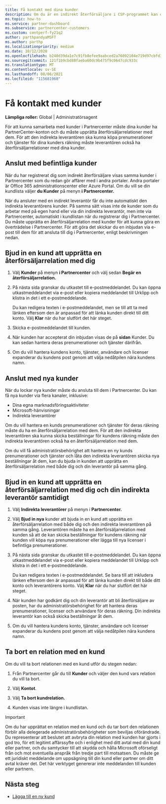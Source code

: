 ```yaml
---
title: Få kontakt med dina kunder
description: Om du är en indirekt återförsäljare i CSP-programmet kan den här artikeln hjälpa dig att ansluta till dina nya och befintliga kunder.
ms.topic: how-to
ms.service: partner-dashboard
ms.subservice: partnercenter-customers
ms.custom: contperf-fy21q2
author: parthpandyaMSFT
ms.author: parthp
ms.localizationpriority: medium
ms.date: 10/12/2020
ms.openlocfilehash: b240d39da1e7c91fb8efee9aabced2a76092104e719d97cbfd33a53f1ca567ee
ms.sourcegitcommit: 121f1b9cbd88faeba60dc9b475f9c0647cdc933c
ms.translationtype: MT
ms.contentlocale: sv-SE
ms.lasthandoff: 08/06/2021
ms.locfileid: "115681968"
---
```

# <a name="connect-with-customers"></a>Få kontakt med kunder


**Lämpliga roller:** Global | Administratörsagent


För att kunna samarbeta med kunder i Partnercenter måste dina kunder ha PartnerCenter-konton och du måste upprätta återförsäljarrelationer med dem. För att den indirekta leverantören ska kunna köpa prenumerationer och tjänster för dina kunders räkning måste leverantören också ha återförsäljarrelationer med dina kunder.

## <a name="connect-with-existing-customers"></a>Anslut med befintliga kunder

När du har registrerat dig som indirekt återförsäljare visas samma kunder i Partnercenter som du redan gör affärer med i andra portaler. Andra portaler är Office 365 administrationscenter eller Azure Portal. Om du vill se din kundlista väljer **du Kunder** på menyn **i Partnercenter.**

När du ansluter med en indirekt leverantör får du inte automatiskt den indirekta leverantörens kunder. På samma sätt visas inte de kunder som du arbetar med på egen hand eller via din indirekta leverantör, men inte via Partnercenter, automatiskt i kundlistan när du registrerar dig i Partnercenter. Du måste upprätta en återförsäljarrelation med kunder för att kunna göra en överträdelse i Partnercenter.  För att göra det skickar du en inbjudan via e-post till dem för att ansluta till dig i Partnercenter, enligt beskrivningen nedan.

## <a name="invite-a-customer-to-establish-a-reseller-relationship-with-you"></a>Bjud in en kund att upprätta en återförsäljarrelation med dig

1. Välj **Kunder** på menyn **i Partnercenter** och välj sedan **Begär en återförsäljarrelation.**

2. På nästa sida granskar du utkastet till e-postmeddelandet. Du kan öppna utkastmeddelandet via e-post eller kopiera meddelandet till Urklipp och klistra in det i ett e-postmeddelande.

   Du kan redigera texten i e-postmeddelandet, men se till att ta med länken eftersom den är anpassad för att länka kunden direkt till ditt konto. Välj **Klar** när du har slutfört det här steget.

3. Skicka e-postmeddelandet till kunden.

4. När kunden har accepterat din inbjudan visas de på **sidan** Kunder. Du kan sedan hantera deras prenumerationer och tjänster därifrån.

5. Om du vill hantera kundens konto, tjänster, användare och licenser expanderar du kundens post genom att välja nedåtpilen nära kundens namn.

## <a name="connect-with-new-customers"></a>Anslut med nya kunder

När du lockar nya kunder måste du ansluta till dem i Partnercenter. Du kan få nya kunder via flera kanaler, inklusive:

- Dina egna marknadsföringsaktiviteter
- Microsoft-hänvisningar
- Indirekta leverantörer

Om du vill hantera en kunds prenumerationer och tjänster för deras räkning måste du ha en återförsäljarrelation med dem. För att den indirekta leverantören ska kunna skicka beställningar för kundens räkning måste den indirekta leverantören också ha en återförsäljarrelation med dem.

Om du vill få administratörsbehörighet att  hantera en ny kunds prenumerationer och tjänster och låta den indirekta leverantören skicka nya beställningar åt dem, kan du bjuda in kunden att upprätta en återförsäljarrelation med både dig och din leverantör på samma gång.

## <a name="invite-a-customer-to-establish-a-reseller-relationship-with-you-and-your-indirect-provider-at-the-same-time"></a>Bjud in en kund att upprätta en återförsäljarrelation med dig och din indirekta leverantör samtidigt

1. Välj **Indirekta leverantörer** på menyn i **Partnercenter.**

2. Välj **Bjud in nya** kunder att bjuda in en kund att upprätta en återförsäljarrelation med både dig och den indirekta leverantören på samma gång. Leverantören måste ha en återförsäljarrelation med kunden så att de kan skicka beställningar för kundens räkning när kunden vill köpa nya prenumerationer eller lägga till nya licenser i befintliga prenumerationer.

3. På nästa sida granskar du utkastet till e-postmeddelandet. Du kan öppna utkastmeddelandet via e-post eller kopiera meddelandet till Urklipp och klistra in det i ett e-postmeddelande.

   Du kan redigera texten i e-postmeddelandet. Se bara till att inkludera länken eftersom den är anpassad för att länka kunden direkt till både ditt konto och leverantörens konto. Välj **Klar** när du har slutfört det här steget.

4. När kunden har godkänt dig och din leverantör att bli återförsäljare av posten, har du administratörsbehörighet för att hantera deras prenumerationer, licenser och användare för deras räkning. Din indirekta leverantör kan också skicka beställningar åt dem.

5. Om du vill hantera kundens konto, tjänster, användare och licenser expanderar du kundens post genom att välja nedåtpilen nära kundens namn.

## <a name="remove-a-relationship-with-a-customer"></a>Ta bort en relation med en kund

Om du vill ta bort relationen med en kund utför du stegen nedan:

1.  Från Partnercenter går du till **Kunder** och väljer den kund vars relation du vill ta bort.

2.  Välj **Kontot**.

3.  Välj **Ta bort kundrelation.**

4.  Kunden visas inte längre i kundlistan.

>[!IMPORTANT]
>Om du har upprättat en relation med en kund och du tar bort den relationen förblir alla delegerade administratörsbehörigheter som beviljas oförändrade.
>Du representerar att beslutet att avbryta din relation med kunden har gjorts i god tro, för ett legitimt affärssyfte och i enlighet med ditt avtal med din kund eller partner, och du samtycker till att skydda och hålla Microsoft oförseligt från och mot eventuella anspråk från tredje part till motsatsen.
>Du måste ge ett juridiskt meddelande om uppsägning till din kund eller partner om ditt avtal kräver det. Det här verktyget genererar inte meddelanden till kunden eller partnern.

## <a name="next-steps"></a>Nästa steg

- [Lägga till en ny kund](add-a-new-customer.md)
